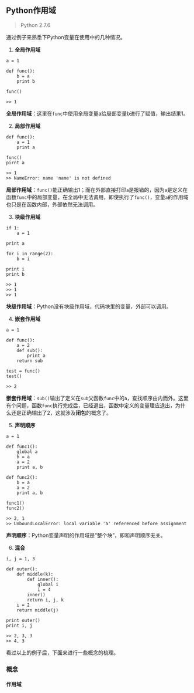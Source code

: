 ## Python作用域

> Python 2.7.6

通过例子来熟悉下Python变量在使用中的几种情况。

1. **全局作用域**

```
a = 1

def func():
    b = a
    print b

func()

>> 1
```

**全局作用域**：这里在`func`中使用全局变量a给局部变量b进行了赋值，输出结果1。

2. **局部作用域**

```
def func():
    a = 1
    print a

func()
pirnt a

>> 1
>> NameError: name 'name' is not defined
```

**局部作用域**：`func()`能正确输出1；而在外部直接打印`a`是报错的，因为`a`是定义在函数`func`中的局部变量，在全局中无法调用，即使执行了`func()`，变量`a`的作用域也只是在函数内部，外部依然无法调用。

3. **块级作用域**

```
if 1:
    a = 1

print a

for i in range(2):
    b = i

print i
print b

>> 1
>> 1
>> 1
```

**块级作用域**：Python没有块级作用域，代码块里的变量，外部可以调用。

4. **嵌套作用域**

```
a = 1

def func():
    a = 2
    def sub():
        print a
    return sub

test = func()
test()

>> 2
```

**嵌套作用域**：`sub()`输出了定义在`sub`父函数`func`中的`a`，查找顺序由内而外。这里有个问题，函数`func`执行完成后，已经退出，函数中定义的变量理应退出，为什么还是正确输出了2，这就涉及**闭包**的概念了。

5. **声明顺序**

```
a = 1

def func1():
    global a
    b = a
    a = 2
    print a, b

def func2():
    b = a
    a = 2
    print a, b

func1()
func2()

>> 2, 1
>> UnboundLocalError: local variable 'a' referenced before assignment
```

**声明顺序**：Python变量声明的作用域是“整个块”，即和声明顺序无关。

6. **混合**

```
i, j = 1, 3

def outer():
    def middle(k):
        def inner():
            global i
            i = 4
        inner()
        return i, j, k
    i = 2
    return middle(j)

print outer()
print i, j

>> 2, 3, 3
>> 4, 3
```

看过以上的例子后，下面来进行一些概念的梳理。

### 概念

#### 作用域
